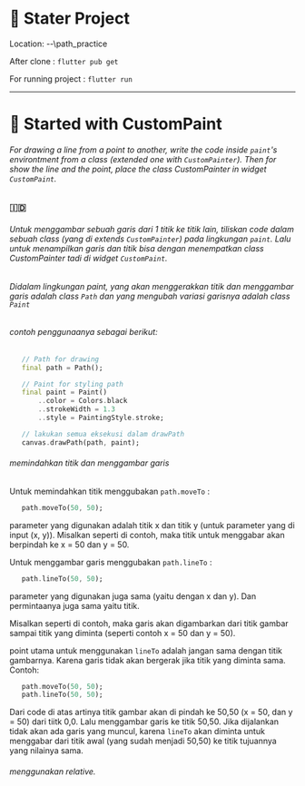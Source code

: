 # :rocket: Stater Project

Location: --\path_practice

After clone : `flutter pub get`

For running project : `flutter run`

----

# :paperclip: Started with CustomPaint 

 ###### For drawing a line from a point to another, write the code inside `paint`'s environtment from a class (extended one with `CustomPainter`). Then for show the line and the point, place the class CustomPainter in widget `CustomPaint`.

 ### :indonesia:
 ###### Untuk menggambar sebuah garis dari 1 titik ke titik lain, tiliskan code dalam sebuah class (yang di extends `CustomPainter`) pada lingkungan `paint`. Lalu untuk menampilkan garis dan titik bisa dengan menempatkan class CustomPainter tadi di widget `CustomPaint`.

 ###### Didalam lingkungan paint, yang akan menggerakkan titik dan menggambar garis adalah class `Path` dan yang mengubah variasi garisnya adalah class `Paint`

 ###### contoh penggunaanya sebagai berikut:
 ```dart
    // Path for drawing
    final path = Path();

    // Paint for styling path
    final paint = Paint()
        ..color = Colors.black
        ..strokeWidth = 1.3
        ..style = PaintingStyle.stroke;

    // lakukan semua eksekusi dalam drawPath
    canvas.drawPath(path, paint);
 ```
###### memindahkan titik dan menggambar garis
 Untuk memindahkan titik menggubakan `path.moveTo` :    
 ```dart
    path.moveTo(50, 50);
 ```
 parameter yang digunakan adalah titik x dan titik y (untuk parameter yang di input (x, y)). Misalkan seperti di contoh, maka titik untuk menggabar akan berpindah ke x = 50 dan y = 50.

 Untuk menggambar garis menggubakan `path.lineTo` :    
 ```dart
    path.lineTo(50, 50);
 ```
 parameter yang digunakan juga sama (yaitu dengan x dan y). Dan permintaanya juga sama yaitu titik. 

 Misalkan seperti di contoh, maka garis akan digambarkan dari titik gambar sampai titik yang diminta (seperti contoh x = 50 dan y = 50).

 point utama untuk menggunakan `lineTo` adalah jangan sama dengan titik gambarnya. Karena garis tidak akan bergerak jika titik yang diminta sama. Contoh:
 ```dart
    path.moveTo(50, 50);
    path.lineTo(50, 50);
 ```
Dari code di atas artinya titik gambar akan di pindah ke 50,50 (x = 50, dan y = 50) dari tiitk 0,0. Lalu menggambar garis ke titik 50,50. Jika dijalankan tidak akan ada garis yang muncul, karena `lineTo` akan diminta untuk menggabar dari titik awal (yang sudah menjadi 50,50) ke titik tujuannya yang nilainya sama.

###### menggunakan relative.

